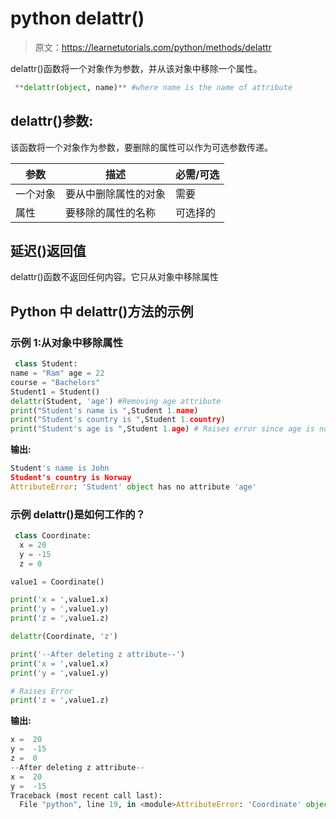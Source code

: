# python delattr()

> 原文：<https://learnetutorials.com/python/methods/delattr>

delattr()函数将一个对象作为参数，并从该对象中移除一个属性。

```py
 **delattr(object, name)** #where name is the name of attribute 

```

## delattr()参数:

该函数将一个对象作为参数，要删除的属性可以作为可选参数传递。

| 参数 | 描述 | 必需/可选 |
| --- | --- | --- |
| 一个对象 | 要从中删除属性的对象 | 需要 |
| 属性 | 要移除的属性的名称 | 可选择的 |

## 延迟()返回值

delattr()函数不返回任何内容。它只从对象中移除属性

## Python 中 delattr()方法的示例

### 示例 1:从对象中移除属性

```py
 class Student:
name = "Ram" age = 22
course = "Bachelors"
Student1 = Student()
delattr(Student, 'age') #Removing age attribute
print("Student's name is ",Student 1.name) 
print("Student's country is ",Student 1.country)
print("Student's age is ",Student 1.age) # Raises error since age is not found 

```

**输出:**

```py
Student's name is John 
Student's country is Norway
AttributeError: 'Student' object has no attribute 'age' 
```

### 示例 delattr()是如何工作的？

```py
 class Coordinate:
  x = 20
  y = -15
  z = 0

value1 = Coordinate() 

print('x = ',value1.x)
print('y = ',value1.y)
print('z = ',value1.z)

delattr(Coordinate, 'z')

print('--After deleting z attribute--')
print('x = ',value1.x)
print('y = ',value1.y)

# Raises Error
print('z = ',value1.z) 

```

**输出:**

```py
x =  20
y =  -15
z =  0
--After deleting z attribute--
x =  20
y =  -15
Traceback (most recent call last):
  File "python", line 19, in <module>AttributeError: 'Coordinate' object has no attribute 'z'</module> 
```